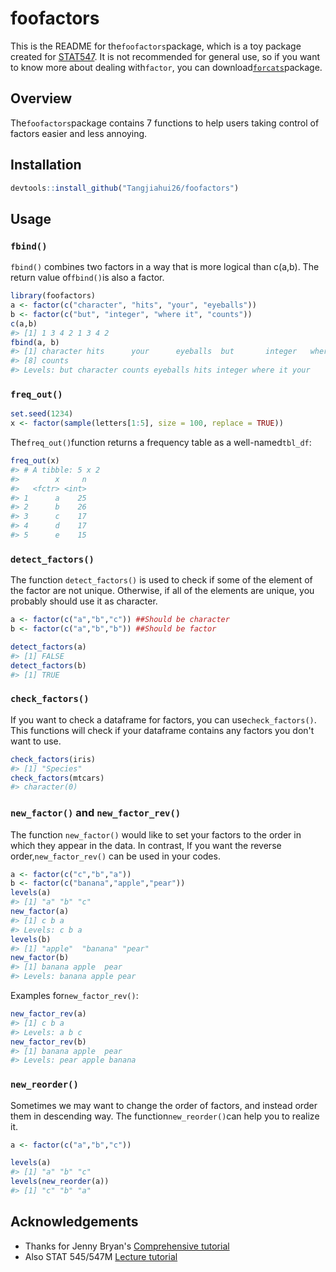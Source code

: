 
foofactors
==========

This is the README for the`foofactors`package, which is a toy package created for [STAT547](http://stat545.com/index.html). It is not recommended for general use, so if you want to know more about dealing with`factor`, you can download[`forcats`](https://github.com/tidyverse/forcats)package.

Overview
--------

The`foofactors`package contains 7 functions to help users taking control of factors easier and less annoying.

Installation
------------

``` r
devtools::install_github("Tangjiahui26/foofactors")
```

Usage
-----

### `fbind()`

`fbind()` combines two factors in a way that is more logical than c(a,b). The return value of`fbind()`is also a factor.

``` r
library(foofactors)
a <- factor(c("character", "hits", "your", "eyeballs"))
b <- factor(c("but", "integer", "where it", "counts"))
c(a,b)
#> [1] 1 3 4 2 1 3 4 2
fbind(a, b)
#> [1] character hits      your      eyeballs  but       integer   where it 
#> [8] counts   
#> Levels: but character counts eyeballs hits integer where it your
```

### `freq_out()`

``` r
set.seed(1234)
x <- factor(sample(letters[1:5], size = 100, replace = TRUE))
```

The`freq_out()`function returns a frequency table as a well-named`tbl_df`:

``` r
freq_out(x)
#> # A tibble: 5 x 2
#>        x     n
#>   <fctr> <int>
#> 1      a    25
#> 2      b    26
#> 3      c    17
#> 4      d    17
#> 5      e    15
```

### `detect_factors()`

The function `detect_factors()` is used to check if some of the element of the factor are not unique. Otherwise, if all of the elements are unique, you probably should use it as character.

``` r
a <- factor(c("a","b","c")) ##Should be character
b <- factor(c("a","b","b")) ##Should be factor

detect_factors(a)
#> [1] FALSE
detect_factors(b)
#> [1] TRUE
```

### `check_factors()`

If you want to check a dataframe for factors, you can use`check_factors()`. This functions will check if your dataframe contains any factors you don't want to use.

``` r
check_factors(iris)
#> [1] "Species"
check_factors(mtcars)
#> character(0)
```

### `new_factor()` and `new_factor_rev()`

The function `new_factor()` would like to set your factors to the order in which they appear in the data. In contrast, If you want the reverse order,`new_factor_rev()` can be used in your codes.

``` r
a <- factor(c("c","b","a"))
b <- factor(c("banana","apple","pear"))
levels(a)
#> [1] "a" "b" "c"
new_factor(a)
#> [1] c b a
#> Levels: c b a
levels(b)
#> [1] "apple"  "banana" "pear"
new_factor(b)
#> [1] banana apple  pear  
#> Levels: banana apple pear
```

Examples for`new_factor_rev()`:

``` r
new_factor_rev(a)
#> [1] c b a
#> Levels: a b c
new_factor_rev(b)
#> [1] banana apple  pear  
#> Levels: pear apple banana
```

### `new_reorder()`

Sometimes we may want to change the order of factors, and instead order them in descending way. The function`new_reorder()`can help you to realize it.

``` r
a <- factor(c("a","b","c"))

levels(a)
#> [1] "a" "b" "c"
levels(new_reorder(a))
#> [1] "c" "b" "a"
```

Acknowledgements
----------------

-   Thanks for Jenny Bryan's [Comprehensive tutorial](http://stat545.com/packages06_foofactors-package.html)
-   Also STAT 545/547M [Lecture tutorial](http://stat545.com/cm109-110-notes_and_exercises.html)
